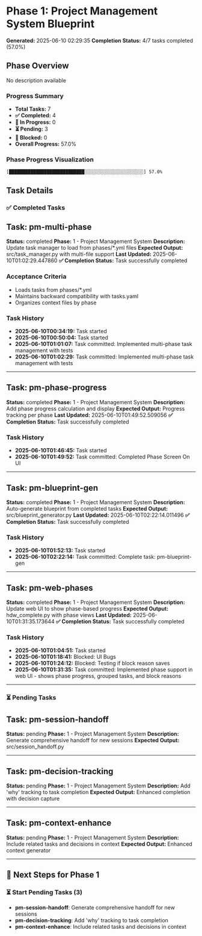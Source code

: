 # Phase 1: Project Management System Blueprint

**Generated:** 2025-06-10 02:29:35
**Completion Status:** 4/7 tasks completed (57.0%)

## Phase Overview

No description available

### Progress Summary

- **Total Tasks:** 7
- **✅ Completed:** 4  
- **🔄 In Progress:** 0
- **⏳ Pending:** 3
- **🚫 Blocked:** 0
- **Overall Progress:** 57.0%

### Phase Progress Visualization
`[████████████████████████████░░░░░░░░░░░░░░░░░░░░░░] 57.0%`

## Task Details

### ✅ Completed Tasks

## Task: pm-multi-phase

**Status:** completed 
**Phase:** 1 - Project Management System
**Description:** Update task manager to load from phases/*.yml files
**Expected Output:** src/task_manager.py with multi-file support
**Last Updated:** 2025-06-10T01:02:29.447860
**✅ Completion Status:** Task successfully completed

### Acceptance Criteria
- Loads tasks from phases/*.yml
- Maintains backward compatibility with tasks.yaml
- Organizes context files by phase

### Task History
- **2025-06-10T00:34:19:** Task started
- **2025-06-10T00:50:04:** Task started
- **2025-06-10T01:01:07:** Task committed: Implemented multi-phase task management with tests
- **2025-06-10T01:02:29:** Task committed: Implemented multi-phase task management with tests

---

## Task: pm-phase-progress

**Status:** completed 
**Phase:** 1 - Project Management System
**Description:** Add phase progress calculation and display
**Expected Output:** Progress tracking per phase
**Last Updated:** 2025-06-10T01:49:52.509056
**✅ Completion Status:** Task successfully completed

### Task History
- **2025-06-10T01:46:45:** Task started
- **2025-06-10T01:49:52:** Task committed: Completed Phase Screen On UI

---

## Task: pm-blueprint-gen

**Status:** completed 
**Phase:** 1 - Project Management System
**Description:** Auto-generate blueprint from completed tasks
**Expected Output:** src/blueprint_generator.py
**Last Updated:** 2025-06-10T02:22:14.011496
**✅ Completion Status:** Task successfully completed

### Task History
- **2025-06-10T01:52:13:** Task started
- **2025-06-10T02:22:14:** Task committed: Complete task: pm-blueprint-gen

---

## Task: pm-web-phases

**Status:** completed 
**Phase:** 1 - Project Management System
**Description:** Update web UI to show phase-based progress
**Expected Output:** hdw_complete.py with phase views
**Last Updated:** 2025-06-10T01:31:35.173644
**✅ Completion Status:** Task successfully completed

### Task History
- **2025-06-10T01:04:51:** Task started
- **2025-06-10T01:18:41:** Blocked: UI Bugs
- **2025-06-10T01:24:12:** Blocked: Testing if block reason saves
- **2025-06-10T01:31:35:** Task committed: Implemented phase support in web UI - shows phase progress, grouped tasks, and block reasons

---

### ⏳ Pending Tasks

## Task: pm-session-handoff

**Status:** pending 
**Phase:** 1 - Project Management System
**Description:** Generate comprehensive handoff for new sessions
**Expected Output:** src/session_handoff.py

---

## Task: pm-decision-tracking

**Status:** pending 
**Phase:** 1 - Project Management System
**Description:** Add 'why' tracking to task completion
**Expected Output:** Enhanced completion with decision capture

---

## Task: pm-context-enhance

**Status:** pending 
**Phase:** 1 - Project Management System
**Description:** Include related tasks and decisions in context
**Expected Output:** Enhanced context generator

---


## 🚀 Next Steps for Phase 1

### ⏳ Start Pending Tasks (3)
- **pm-session-handoff**: Generate comprehensive handoff for new sessions
- **pm-decision-tracking**: Add 'why' tracking to task completion
- **pm-context-enhance**: Include related tasks and decisions in context

